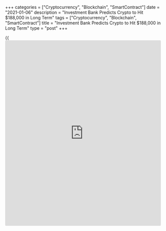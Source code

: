+++
categories = ["Cryptocurrency", "Blockchain", "SmartContract"]
date = "2021-01-06"
description = "Investment Bank Predicts Crypto to Hit $188,000 in Long Term"
tags = ["Cryptocurrency", "Blockchain", "SmartContract"]
title = "Investment Bank Predicts Crypto to Hit $188,000 in Long Term"
type = "post"
+++

{{<iframe id="large-banner" src="https://www.bounty.group/#slide=6.0" width="100%" height="600" scrolling="no" style="border: 0px solid rgb(216, 221, 230); border-radius: 3px;">}}

One of the world’s largest investment banks has theorised that
cryptocurrency Bitcoin could reach as high as US$146,000 ($188,430), but
it won’t happen in 2021. In a research note, JPMorgan & Chase analysts
claimed that as money from traditional gold investments flowed to
Bitcoin, the two would compete for investment capital.

![Top investment bank predicts crypto to hit $188,000 in long term][1]

With Bitcoin as an alternative “safe haven” to gold, the analysts gave
Bitcoin a long-term price scenario of US$146,000.

But the crypto’s recent rally – which has seen it push to record highs –
may still have some more legs before retreating. “The valuation and
position backdrop has become a lot more challenging for Bitcoin at the
beginning of the New Year,” the research note states.

> “While we cannot exclude the possibility that the current speculative
mania will propagate further pushing the Bitcoin price up toward the
consensus region of between $50,000-$100,000, we believe that such price
levels would prove unsustainable.”

_Source:[FXPro][2]_

   1. /files/downloads/8/a/c/8acf62727be37d90fbd0947e898d1b50_37f568363794ab42b9970710dee939d6.png
   2. /geturl/index/c40a02e616d54ad0bd0bf7e7a69d5c537640fd97/